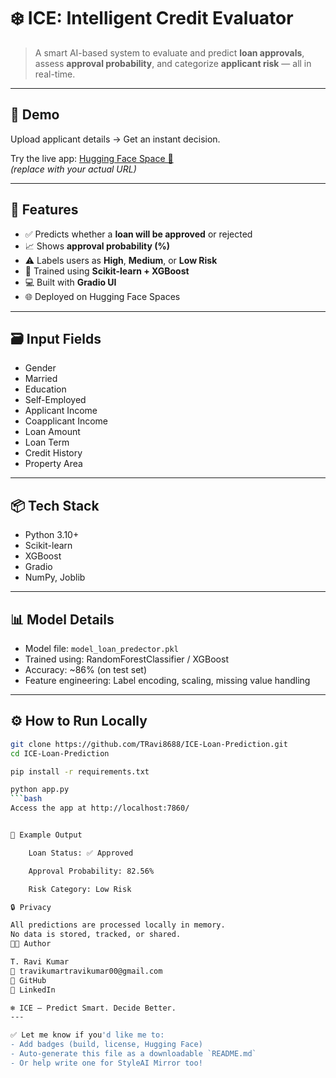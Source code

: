 # ❄️ ICE: Intelligent Credit Evaluator

> A smart AI-based system to evaluate and predict **loan approvals**, assess **approval probability**, and categorize **applicant risk** — all in real-time.

---

## 🚀 Demo

Upload applicant details → Get an instant decision.

Try the live app: [Hugging Face Space 🔗](https://huggingface.co/spaces/YourUsername/ICE)  
*(replace with your actual URL)*

---

## 🧠 Features

- ✅ Predicts whether a **loan will be approved** or rejected  
- 📈 Shows **approval probability (%)**  
- ⚠️ Labels users as **High**, **Medium**, or **Low Risk**  
- 🧠 Trained using **Scikit-learn + XGBoost**  
- 💻 Built with **Gradio UI**  
- 🌐 Deployed on Hugging Face Spaces  

---

## 🗃️ Input Fields

- Gender  
- Married  
- Education  
- Self-Employed  
- Applicant Income  
- Coapplicant Income  
- Loan Amount  
- Loan Term  
- Credit History  
- Property Area  

---

## 📦 Tech Stack

- Python 3.10+  
- Scikit-learn  
- XGBoost  
- Gradio  
- NumPy, Joblib  

---

## 📊 Model Details

- Model file: `model_loan_predector.pkl`  
- Trained using: RandomForestClassifier / XGBoost  
- Accuracy: ~86% (on test set)  
- Feature engineering: Label encoding, scaling, missing value handling  

---

## ⚙️ How to Run Locally

```bash
git clone https://github.com/TRavi8688/ICE-Loan-Prediction.git
cd ICE-Loan-Prediction

pip install -r requirements.txt

python app.py
```bash
Access the app at http://localhost:7860/


📄 Example Output

    Loan Status: ✅ Approved

    Approval Probability: 82.56%

    Risk Category: Low Risk

🔒 Privacy

All predictions are processed locally in memory.
No data is stored, tracked, or shared.
👨‍💻 Author

T. Ravi Kumar
📧 travikumartravikumar00@gmail.com
🔗 GitHub
🔗 LinkedIn

❄️ ICE — Predict Smart. Decide Better.
---

✅ Let me know if you'd like me to:
- Add badges (build, license, Hugging Face)
- Auto-generate this file as a downloadable `README.md`
- Or help write one for StyleAI Mirror too!
